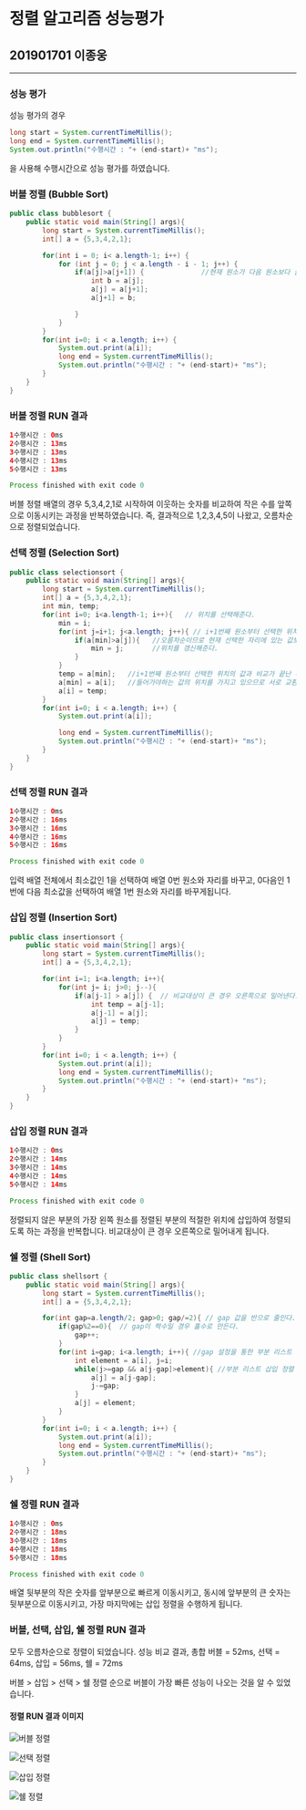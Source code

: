 # 정렬 알고리즘 성능평가  

## 201901701 이종웅  

---  

### 성능 평가  
성능 평가의 경우   
```java
long start = System.currentTimeMillis();  
long end = System.currentTimeMillis();  
System.out.println("수행시간 : "+ (end-start)+ "ms");  
```  
을 사용해 수행시간으로 성능 평가를 하였습니다.  

### 버블 정렬 (Bubble Sort)  

```java
public class bubblesort {
    public static void main(String[] args){
        long start = System.currentTimeMillis();
        int[] a = {5,3,4,2,1};

        for(int i = 0; i< a.length-1; i++) {
            for (int j = 0; j < a.length - i - 1; j++) {
                if(a[j]>a[j+1]) {              //현재 원소가 다음 원소보다 클 경우 서로 원소의 위치를 교환
                    int b = a[j];
                    a[j] = a[j+1];
                    a[j+1] = b;

                }
            }
        }
        for(int i=0; i < a.length; i++) {
            System.out.print(a[i]);
            long end = System.currentTimeMillis();
            System.out.println("수행시간 : "+ (end-start)+ "ms");
        }
    }
}
```  

### 버블 정렬 RUN 결과  
```java  
1수행시간 : 0ms
2수행시간 : 13ms
3수행시간 : 13ms
4수행시간 : 13ms
5수행시간 : 13ms

Process finished with exit code 0
```  
버블 정렬 배열의 경우 5,3,4,2,1로 시작하여 이웃하는 숫자를 비교하여 작은 수를 앞쪽으로 이동시키는 과정을 반복하였습니다.
즉, 결과적으로 1,2,3,4,5이 나왔고, 오름차순으로 정렬되었습니다.  

### 선택 정렬 (Selection Sort)
```java
public class selectionsort {
    public static void main(String[] args){
        long start = System.currentTimeMillis();
        int[] a = {5,3,4,2,1};
        int min, temp;
        for(int i=0; i<a.length-1; i++){   // 위치를 선택해준다.
            min = i;
            for(int j=i+1; j<a.length; j++){ // i+1번째 원소부터 선택한 위치의 값과 비교를 시작한다.
                if(a[min]>a[j]){   //오름차순이므로 현재 선택한 자리에 있는 값보다 순회하고 있는 값이 작으면,
                    min = j;       //위치를 갱신해준다.
                }
            }
            temp = a[min];   //i+1번째 원소부터 선택한 위치의 값과 비교가 끝난 뒤 min에 처음 선택한 위치에
            a[min] = a[i];   //들어가야하는 값의 위치를 가지고 있으므로 서로 교환해준다.
            a[i] = temp;
        }
        for(int i=0; i < a.length; i++) {
            System.out.print(a[i]);

            long end = System.currentTimeMillis();
            System.out.println("수행시간 : "+ (end-start)+ "ms");
        }
    }
}
```  

### 선택 정렬 RUN 결과  
```java  
1수행시간 : 0ms
2수행시간 : 16ms
3수행시간 : 16ms
4수행시간 : 16ms
5수행시간 : 16ms

Process finished with exit code 0
```  
입력 배열 전체에서 최소값인 1을 선택하여 배열 0번 원소와 자리를 바꾸고, 0다음인 1번에 다음 최소값을 선택하여 배열 1번 원소와 자리를 바꾸게됩니다.  


### 삽입 정렬 (Insertion Sort)
```java
public class insertionsort {
    public static void main(String[] args){
        long start = System.currentTimeMillis();
        int[] a = {5,3,4,2,1};

        for(int i=1; i<a.length; i++){
            for(int j= i; j>0; j--){
                if(a[j-1] > a[j]) {  // 비교대상이 큰 경우 오른쪽으로 밀어낸다.
                    int temp = a[j-1];
                    a[j-1] = a[j];
                    a[j] = temp;
                }
            }
        }
        for(int i=0; i < a.length; i++) {
            System.out.print(a[i]);
            long end = System.currentTimeMillis();
            System.out.println("수행시간 : "+ (end-start)+ "ms");
        }
    }
}
```

### 삽입 정렬 RUN 결과
```java
1수행시간 : 0ms
2수행시간 : 14ms
3수행시간 : 14ms
4수행시간 : 14ms
5수행시간 : 14ms

Process finished with exit code 0
```
정렬되지 않은 부분의 가장 왼쪽 원소를 정렬된 부분의 적절한 위치에 삽입하여 정렬되도록 하는 과정을 반복합니다. 비교대상이 큰 경우 오른쪽으로 밀어내게 됩니다.  

### 쉘 정렬 (Shell Sort)
```java
public class shellsort {
    public static void main(String[] args){
        long start = System.currentTimeMillis();
        int[] a = {5,3,4,2,1};

        for(int gap=a.length/2; gap>0; gap/=2){ // gap 값을 반으로 줄인다.
            if(gap%2==0){  // gap이 짝수일 경우 홀수로 만든다.
                gap++;
            }
            for(int i=gap; i<a.length; i++){ //gap 설정을 통한 부분 리스트
                int element = a[i], j=i;
                while(j>=gap && a[j-gap]>element){ //부분 리스트 삽입 정렬
                    a[j] = a[j-gap];
                    j-=gap;
                }
                a[j] = element;
            }
        }
        for(int i=0; i < a.length; i++) {
            System.out.print(a[i]);
            long end = System.currentTimeMillis();
            System.out.println("수행시간 : "+ (end-start)+ "ms");
        }
    }
}
```
### 쉘 정렬 RUN 결과
```java
1수행시간 : 0ms
2수행시간 : 18ms
3수행시간 : 18ms
4수행시간 : 18ms
5수행시간 : 18ms

Process finished with exit code 0
```  
배열 뒷부분의 작은 숫자를 앞부분으로 빠르게 이동시키고, 동시에 앞부분의 큰 숫자는 뒷부분으로 이동시키고, 가장 마지막에는 삽입 정렬을 수행하게 됩니다.

### 버블, 선택, 삽입, 쉘 정렬 RUN 결과
모두 오름차순으로 정렬이 되었습니다.
성능 비교 결과, 총합 버블 = 52ms, 선택 = 64ms, 삽입 = 56ms, 쉘 = 72ms

버블 > 삽입 > 선택 > 쉘 정렬 순으로 버블이 가장 빠른 성능이 나오는 것을 알 수 있었습니다.


#### 정렬 RUN 결과 이미지
![버블 정렬](file:///C:/Users/Administrator/Desktop/%EB%B2%84%EB%B8%94%20%EC%A0%95%EB%A0%AC%20run%20%EA%B2%B0%EA%B3%BC.PNG)  

![선택 정렬](file:///C:/Users/Administrator/Desktop/%EC%84%A0%ED%83%9D%20%EC%A0%95%EB%A0%AC%20run%20%EA%B2%B0%EA%B3%BC.PNG)  

![삽입 정렬](file:///C:/Users/Administrator/Desktop/%EC%82%BD%EC%9E%85%20%EC%A0%95%EB%A0%AC%20run%20%EA%B2%B0%EA%B3%BC.PNG)  

![쉘 정렬](file:///C:/Users/Administrator/Desktop/%EC%89%98%20%EC%A0%95%EB%A0%AC%20run%20%EA%B2%B0%EA%B3%BC.PNG)  

